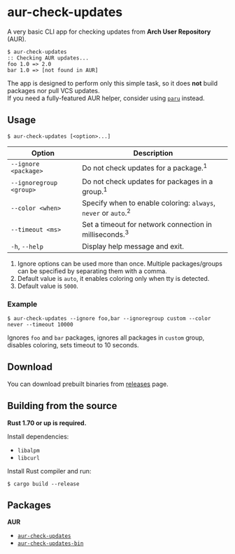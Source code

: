 # aur-check-updates

A very basic CLI app for checking updates from **Arch User Repository** (AUR).

    $ aur-check-updates
    :: Checking AUR updates...
    foo 1.0 => 2.0
    bar 1.0 => [not found in AUR]

The app is designed to perform only this simple task, so it does **not** build packages nor pull VCS updates.  
If you need a fully-featured AUR helper, consider using [`paru`](https://github.com/morganamilo/paru) instead.

## Usage

    $ aur-check-updates [<option>...]

| Option                  | Description                                                               |
| ----------------------- | ------------------------------------------------------------------------- |
| `--ignore <package>`    | Do not check updates for a package.<sup>1</sup>                           |
| `--ignoregroup <group>` | Do not check updates for packages in a group.<sup>1</sup>                 |
| `--color <when>`        | Specify when to enable coloring: `always`, `never` or `auto`.<sup>2</sup> |
| `--timeout <ms>`        | Set a timeout for network connection in milliseconds.<sup>3</sup>         |
| `-h`, `--help`          | Display help message and exit.                                            |

1. Ignore options can be used more than once. Multiple packages/groups can be specified by separating them with a comma.
2. Default value is `auto`, it enables coloring only when tty is detected.
3. Default value is `5000`.

### Example

    $ aur-check-updates --ignore foo,bar --ignoregroup custom --color never --timeout 10000

Ignores `foo` and `bar` packages, ignores all packages in `custom` group, disables coloring, sets timeout to 10 seconds.

## Download

You can download prebuilt binaries from [releases](https://github.com/HanabishiRecca/aur-check-updates/releases) page.

## Building from the source

**Rust 1.70 or up is required.**

Install dependencies:

-   `libalpm`
-   `libcurl`

Install Rust compiler and run:

    $ cargo build --release

## Packages

**AUR**

-   [`aur-check-updates`](https://aur.archlinux.org/packages/aur-check-updates)
-   [`aur-check-updates-bin`](https://aur.archlinux.org/packages/aur-check-updates-bin)
